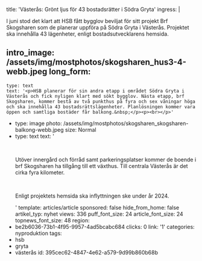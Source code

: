 title: 'Västerås: Grönt ljus för 43 bostadsrätter i Södra Gryta'
ingress: |
  <p>I juni stod det klart att HSB fått bygglov beviljat för sitt projekt Brf Skogsharen som de planerar uppföra på Södra Gryta i Västerås. Projektet ska innehålla 43 lägenheter, enligt bostadsutvecklarens hemsida.
  </p>
  
intro_image: /assets/img/mostphotos/skogsharen_hus3-4-webb.jpeg
long_form:
  -
    type: text
    text: '<p>HSB planerar för sin andra etapp i området Södra Gryta i Västerås och fick nyligen klart med sökt bygglov. Nästa etapp, brf Skogsharen, kommer bestå av två punkthus på fyra och sex våningar höga och ska innehålla 43 bostadsrättslägenheter. Planlösningen kommer vara öppen och samtliga bostäder får balkong.&nbsp;</p><p><br></p>'
  -
    type: image
    photo: /assets/img/mostphotos/skogsharen_skogsharen-balkong-webb.jpeg
    size: Normal
  -
    type: text
    text: '<p><br></p><p>Utöver innergård och förråd samt parkeringsplatser kommer de boende i brf Skogsharen ha tillgång till ett växthus. Till centrala Västerås är det cirka fyra kilometer.&nbsp;</p><p><br></p><p>Enligt projektets hemsida ska inflyttningen ske under år 2024.&nbsp;</p>'
template: articles/article
sponsored: false
hide_from_home: false
artikel_typ: nyhet
views: 336
puff_font_size: 24
article_font_size: 24
topnews_font_size: 48
region:
  - be2b6036-73b1-4f95-9957-4ad5bcabc684
clicks: 0
link: '1'
categories: nyproduktion
tags:
  - hsb
  - gryta
  - västerås
id: 395cec62-4847-4e62-a579-9d99b860b68b
